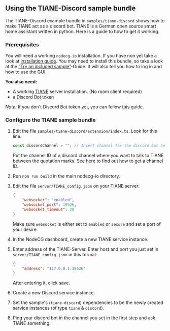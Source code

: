 ## Using the TIANE-Discord sample bundle

The TIANE-Discord example bundle in `samples/tiane-discord` shows how to make
TIANE act as a discord bot. TIANE is a German open source smart home assistant
written in python. Here is a guide to how to get it working.

### Prerequisites

You will need a working `nodecg-io` installation. If you have non yet take a
look at [installation guide](../getting_started/install.md). You may need to
install this bundle, so take a look at the
[“Try an included sample”](../getting_started/try_example_bundle.md)-Guide. It
will also tell you how to log in and how to use the GUI.

**You also need:**

-   A working [TIANE](https://github.com/FerdiKr/TIANE) server installation. (No
    room client required)
-   a Discord Bot token

_Note:_ If you don't Discord Bot token yet, you can follow
[this](https://discordjs.guide/preparations/setting-up-a-bot-application.html)
guide.

### Configure the TIANE sample bundle

1. Edit the file `samples/tiane-discord/extension/index.ts`. Look for this line:

    ```ts
    const discordChannel = ""; // Insert channel for the discord bot here
    ```

    Put the channel ID of a discord channel where you want to talk to TIANE
    between the quotation marks. See
    [here](https://github.com/Chikachi/DiscordIntegration/wiki/How-to-get-a-token-and-channel-ID-for-Discord)
    to find out how to get a channel ID.

2. Run `npm run build` in the main nodecg-io directory.
3. Edit the file `server/TIANE_config.json` on your TIANE server:

    ```json
    {
        "websocket": "enabled",
        "websocket_port": 19526,
        "websocket_timeout": 20
    }
    ```

    Make sure `websocket` is either set to `enabled` or `secure` and set a port
    of your desire.

4. In the NodeCG dashboard, create a new TIANE service instance.

5. Enter address of the TIANE-Server. Enter host and port you just set in
   `server/TIANE_config.json` in this format:

    ```json
    {
        "address": "127.0.0.1:19526"
    }
    ```

    After entering it, click save.

6. Create a new Discord service instance.

7. Set the sample's (`tiane-discord`) dependencies to be the newly created
   service instances (of type `tiane` & `discord`).

8. Ping your discord bot in the channel you set in the first step and ask TIANE
   something.
